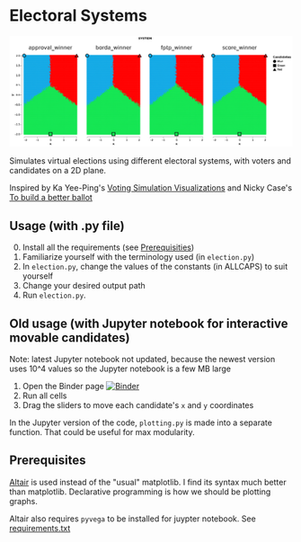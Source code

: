 # Electoral Systems

![Preview](https://raw.githubusercontent.com/yc-tsui/electoral-systems/master/chart.png)

Simulates virtual elections using different electoral systems, with voters and candidates on a 2D plane.

Inspired by Ka Yee-Ping's [Voting Simulation Visualizations](http://zesty.ca/voting/sim/) and Nicky Case's [To build a better ballot](https://ncase.me/ballot/)


## Usage (with .py file)

0. Install all the requirements (see [Prerequisities](https://github.com/yc-tsui/electoral-systems#prerequisites))
1. Familiarize yourself with the terminology used (in `election.py`)
2. In `election.py`, change the values of the constants (in ALLCAPS) to suit yourself
3. Change your desired output path
4. Run `election.py`.

## Old usage (with Jupyter notebook for interactive movable candidates)

Note: latest Jupyter notebook not updated, because the newest version uses 10^4 values so the Jupyter notebook is a few MB large

1. Open the Binder page [![Binder](https://mybinder.org/badge_logo.svg)](https://mybinder.org/v2/gh/yc-tsui/electoral-systems/master)
2. Run all cells
3. Drag the sliders to move each candidate's `x` and `y` coordinates

In the Jupyter version of the code, `plotting.py` is made into a separate function. That could be useful for max modularity.


## Prerequisites

[Altair](http://altair-viz.github.io/) is used instead of the "usual" matplotlib. I find its syntax much better than matplotlib. Declarative programming is how we should be plotting graphs.

Altair also requires `pyvega` to be installed for juypter notebook. See [requirements.txt](https://github.com/yc-tsui/electoral-systems/blob/master/requirements.txt)
